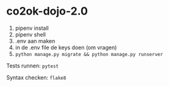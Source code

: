 # co2ok-dojo-2.0

1. pipenv install
1. pipenv shell
1. .env aan maken
1. in de .env file de keys doen (om vragen)
1. `python manage.py migrate && python manage.py runserver`

Tests runnen:
`pytest`

Syntax checken:
`flake8`

